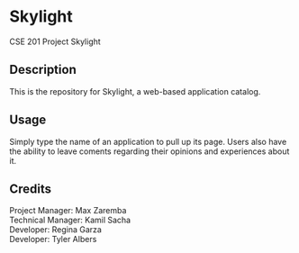 # Skylight
CSE 201 Project Skylight

## Description
This is the repository for Skylight, a web-based application catalog.

## Usage
Simply type the name of an application to pull up its page. 
Users also have the ability to leave coments regarding their opinions and experiences about it.

## Credits
Project Manager: Max Zaremba <br>
Technical Manager: Kamil Sacha <br>
Developer: Regina Garza <br>
Developer: Tyler Albers <br>
